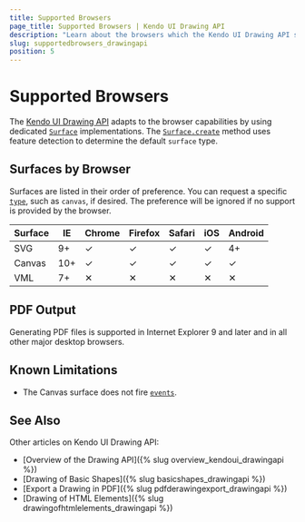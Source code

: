 ```yaml
---
title: Supported Browsers
page_title: Supported Browsers | Kendo UI Drawing API
description: "Learn about the browsers which the Kendo UI Drawing API supports."
slug: supportedbrowsers_drawingapi
position: 5
---
```


# Supported Browsers

The [Kendo UI Drawing API](http://demos.telerik.com/kendo-ui/drawing/index) adapts to the browser capabilities by using dedicated [`Surface`](/api/dataviz/drawing/surface) implementations. The [`Surface.create`](/api/dataviz/drawing/surface#create) method uses feature detection to determine the default `surface` type.

## Surfaces by Browser

Surfaces are listed in their order of preference. You can request a specific [`type`](/api/dataviz/drawing/surface#configuration-type), such as `canvas`, if desired. The preference will be ignored if no support is provided by the browser.

| Surface | IE   | Chrome| Firefox | Safari | iOS | Android
| ---     | ---  | ---   | ---     | ---    | --- | ---
| SVG     | 9+   | ✓     | ✓       | ✓      | ✓   | 4+
| Canvas  | 10+  | ✓     | ✓       | ✓      | ✓   | ✓
| VML     | 7+   | ✕     | ✕       | ✕      | ✕   | ✕

## PDF Output

Generating PDF files is supported in Internet Explorer 9 and later and in all other major desktop browsers.

## Known Limitations

- The Canvas surface does not fire [`events`](/api/dataviz/drawing/surface#events).

## See Also

Other articles on Kendo UI Drawing API:

* [Overview of the Drawing API]({% slug overview_kendoui_drawingapi %})
* [Drawing of Basic Shapes]({% slug basicshapes_drawingapi %})
* [Export a Drawing in PDF]({% slug pdfderawingexport_drawingapi %})
* [Drawing of HTML Elements]({% slug drawingofhtmlelements_drawingapi %})
